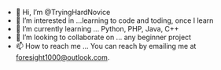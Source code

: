 - 👋 Hi, I’m @TryingHardNovice
- 👀 I’m interested in ...learning to code and toding, once I learn
- 🌱 I’m currently learning ... Python, PHP, Java, C++
- 💞️ I’m looking to collaborate on ... any beginner project
- 📫 How to reach me ... You can reach by emailing me at foresight1000@outlook.com.

<!---
TryingHardNovice/TryingHardNovice is a ✨ special ✨ repository because its `README.md` (this file) appears on your GitHub profile.
You can click the Preview link to take a look at your changes.
--->
